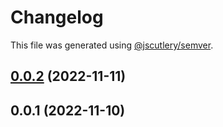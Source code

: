 # Changelog

This file was generated using [@jscutlery/semver](https://github.com/jscutlery/semver).

## [0.0.2](https://github.com/otwld/ecosystem/compare/apps-api-otwld-fr-0.0.1...apps-api-otwld-fr-0.0.2) (2022-11-11)



## 0.0.1 (2022-11-10)
